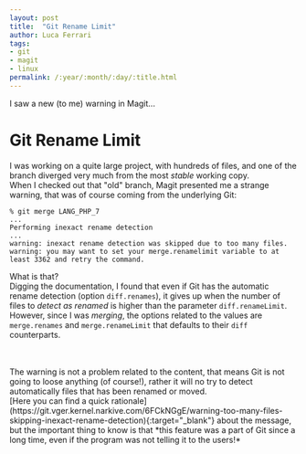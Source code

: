 ```yaml
---
layout: post
title:  "Git Rename Limit"
author: Luca Ferrari
tags:
- git
- magit
- linux
permalink: /:year/:month/:day/:title.html
---
```

I saw a new (to me) warning in Magit...

# Git Rename Limit

I was working on a quite large project, with hundreds of files, and one of the branch diverged very much from the most *stable* working copy.
<br/>
When I checked out that "old" branch, Magit presented me a strange warning, that was of course coming from the underlying Git:

```
% git merge LANG_PHP_7
...
Performing inexact rename detection
...
warning: inexact rename detection was skipped due to too many files.
warning: you may want to set your merge.renamelimit variable to at least 3362 and retry the command.
```

What is that?
<br/>
Digging the documentation, I found that even if Git has the automatic rename detection (option `diff.renames`), it gives up when the number of files to *detect as renamed* is higher than the parameter `diff.renameLimit`. However, since I was *merging*, the options related to the values are `merge.renames` and `merge.renameLimit` that defaults to their `diff` counterparts.

<br/>
<br/>
The warning is not a problem related to the content, that means Git is not going to loose anything (of course!), rather it will no try to detect automatically files that has been renamed or moved.
<bR/>
[Here you can find a quick rationale](https://git.vger.kernel.narkive.com/6FCkNGgE/warning-too-many-files-skipping-inexact-rename-detection){:target="_blank"} about the message, but the important thing to know is that *this feature was a part of Git since a long time, even if the program was not telling it to the users!*
